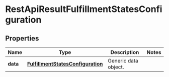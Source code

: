 
# RestApiResultFulfillmentStatesConfiguration

## Properties
Name | Type | Description | Notes
------------ | ------------- | ------------- | -------------
**data** | [**FulfillmentStatesConfiguration**](FulfillmentStatesConfiguration.md) | Generic data object. | 



